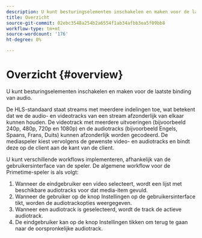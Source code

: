 ```yaml
---
description: U kunt besturingselementen inschakelen en maken voor de laatste binding van audio.
title: Overzicht
source-git-commit: 02ebc3548a254b2a6554f1ab34afbb3ea5f09bb8
workflow-type: tm+mt
source-wordcount: '176'
ht-degree: 0%

---
```


# Overzicht {#overview}

U kunt besturingselementen inschakelen en maken voor de laatste binding van audio.

De HLS-standaard staat streams met meerdere indelingen toe, wat betekent dat we de audio- en videotracks van een stream afzonderlijk van elkaar kunnen houden. De videotrack met meerdere uitvoeringen (bijvoorbeeld 240p, 480p, 720p en 1080p) en de audiotracks (bijvoorbeeld Engels, Spaans, Frans, Duits) kunnen afzonderlijk worden gecodeerd. De mediaspeler kiest vervolgens de gewenste video- en audiotracks en bindt deze op de client aan de kant van de client.

U kunt verschillende workflows implementeren, afhankelijk van de gebruikersinterface van de speler. De algemene workflow voor de Primetime-speler is als volgt:

1. Wanneer de eindgebruiker een video selecteert, wordt een lijst met beschikbare audiotracks voor dat media-item gevuld.
1. Wanneer de gebruiker op de knop Instellingen op de gebruikersinterface tikt, worden de audiotrackopties weergegeven.
1. Wanneer een audiotrack is geselecteerd, wordt de track de actieve audiotrack.
1. De eindgebruiker kan op de knop Instellingen tikken om terug te gaan naar de oorspronkelijke audiotrack.
